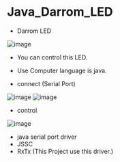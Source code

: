 # Java_Darrom_LED

* Darrom LED

![image](https://user-images.githubusercontent.com/76181126/119914964-6da0f300-bf9c-11eb-9c5a-b858f025e5fa.png)
* You can control this LED.
* Use Computer language is java.

* connect (Serial Port)

![image](https://user-images.githubusercontent.com/76181126/119914984-77c2f180-bf9c-11eb-901a-4229df1aeb03.png) ![image](https://user-images.githubusercontent.com/76181126/119914996-7abde200-bf9c-11eb-876f-2331300c18d8.png) 

* control

![image](https://user-images.githubusercontent.com/76181126/119915023-89a49480-bf9c-11eb-9bf2-78728b8af842.png)



* java serial port driver
* JSSC 
* RxTx (This Project use this driver.)
